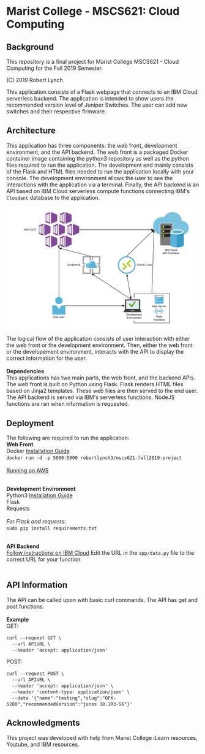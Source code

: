 # Marist College - MSCS621: Cloud Computing
## Background
This repository is a final project for Marist College MSCS621 - Cloud Computing for the Fall 2019 Semester.

(C) 2019 Robert Lynch

This application consists of a Flask webpage that connects to an IBM Cloud serverless backend. The application is intended to show users the recommended version level of Juniper Switches. The user can add new switches and their respective firmware.

## Architecture
This application has three components: the web front, development environment, and the API backend. The web front is a packaged Docker container image containing the python3 repository as well as the python files required to run the application. The development end mainly consists of the Flask and HTML files needed to run the application locally with your console. The development environment allows the user to see the interactions with the application via a terminal. Finally, the API backend is an API based on IBM Cloud serverless compute functions connecting IBM's `Cloudant` database to the application.

![Architecture Drawing](MSCS621-Project.png)

The logical flow of the application consists of user interaction with either the web front or the development environment. Then, either the web front or the developement environment, interacts with the API to display the correct information for the user.
<br><br>
**Dependencies**<br>
This applications has two main parts, the web front, and the backend APIs. The web front is built on Python using Flask. Flask renders HTML files based on Jinja2 templates. These web files are then served to the end user. The API backend is served via IBM's serverless functions. NodeJS functions are ran when information is requested.

## Deployment
The following are required to run the application:<br>
**Web Front**<br>
Docker [Installation Guide](https://docs.docker.com/v17.09/engine/installation/)<br>
`docker run -d -p 5000:5000 robertlynch3/mscs621-fall2019-project`<br>
<br>
[Running on AWS](https://www.theserverside.com/video/How-to-deploy-Docker-Hub-hosted-microservices-in-AWS-ECS)
<br><br>

**Development Environment**<br>
Python3 [Installation Guide](https://realpython.com/installing-python/)<br>
Flask<br>
Requests<br><br>
_For Flask and requests:_<br>
`sudo pip install requirements.txt`
<br><br>

**API Backend**<br>
[Follow instructions on IBM Cloud](https://cloud.ibm.com/docs/tutorials?topic=solution-tutorials-serverless-api-webapp)
Edit the URL in the `app/data.py` file to the correct URL for your function.
<br><br>

## API Information
The API can be called upon with basic curl commands. The API has get and post functions.
<br><br>
**Example**<br>
GET:
```
curl --request GET \
  --url APIURL \
  --header 'accept: application/json'
```
POST:
```
curl --request POST \
  --url APIURL \
  --header 'accept: application/json' \
  --header 'content-type: application/json' \
  --data '{"name":"testing","slug":"QFX-5200","recommendedVersion":"junos 18.1R3-S6"}'
```

## Acknowledgments
This project was developed with help from Marist College iLearn resources, Youtube, and IBM resources.
